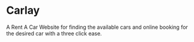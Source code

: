 # Carlay
A Rent A Car Website for finding the available cars and online booking for the desired car with a three click ease.
